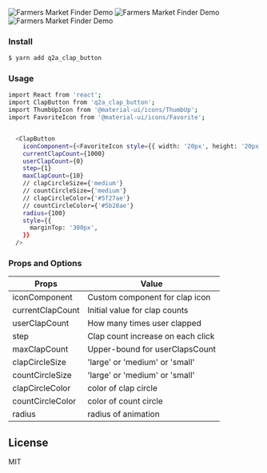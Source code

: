 ![Farmers Market Finder Demo](https://s1.gifyu.com/images/clap1.gif)
![Farmers Market Finder Demo](https://s1.gifyu.com/images/clap2.gif)
![Farmers Market Finder Demo](https://s1.gifyu.com/images/clap4.gif)

### Install


```sh
$ yarn add q2a_clap_button 
```

### Usage

```sh
import React from 'react';
import ClapButton from 'q2a_clap_button';
import ThumbUpIcon from '@material-ui/icons/ThumbUp';
import FavoriteIcon from '@material-ui/icons/Favorite';


  <ClapButton
    iconComponent={<FavoriteIcon style={{ width: '20px', height: '20px', fill: 'white' }} />}
    currentClapCount={1000}
    userClapCount={0}
    step={1}
    maxClapCount={10}
    // clapCircleSize={'medium'}
    // countCircleSize={'medium'}
    // clapCircleColor={'#5f27ae'}
    // countCircleColor={'#5b28ae'}
    radius={100}
    style={{
      marginTop: '300px',
    }}
  />
```

### Props and Options

| Props | Value |
| ------ | ------ |
| iconComponent|Custom component for clap icon|
| currentClapCount |Initial value for clap counts|
| userClapCount |How many times user clapped|
| step|Clap count increase on each click|
|maxClapCount| Upper-bound for userClapsCount|
| clapCircleSize | 'large' or 'medium' or 'small' |
| countCircleSize | 'large' or 'medium' or 'small' |
| clapCircleColor |color of clap circle|
| countCircleColor | color of count circle |
|radius |radius of animation |

License
----

MIT


